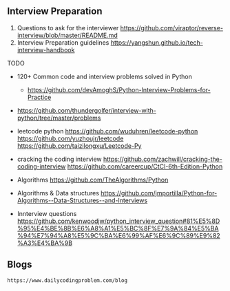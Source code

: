 Interview Preparation
----------------------
1. Questions to ask for the interviewer
    https://github.com/viraptor/reverse-interview/blob/master/README.md
2. Interview Preparation guidelines
    https://yangshun.github.io/tech-interview-handbook

TODO
- 120+ Common code and interview problems solved in Python 
    - https://github.com/devAmoghS/Python-Interview-Problems-for-Practice

- https://github.com/thundergolfer/interview-with-python/tree/master/problems
- leetcode python
    https://github.com/wuduhren/leetcode-python
    https://github.com/yuzhoujr/leetcode
    https://github.com/taizilongxu/Leetcode-Py


- cracking the coding interview
    https://github.com/zachwill/cracking-the-coding-interview
    https://github.com/careercup/CtCI-6th-Edition-Python
    
- Algorithms
    https://github.com/TheAlgorithms/Python
- Algorithms & Data structures
    https://github.com/jmportilla/Python-for-Algorithms--Data-Structures--and-Interviews
- Innterview questions 
    https://github.com/kenwoodjw/python_interview_question#81%E5%8D%95%E4%BE%8B%E6%A8%A1%E5%BC%8F%E7%9A%84%E5%BA%94%E7%94%A8%E5%9C%BA%E6%99%AF%E6%9C%89%E9%82%A3%E4%BA%9B

Blogs
------
    https://www.dailycodingproblem.com/blog